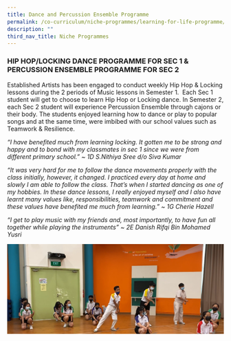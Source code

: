 ```yaml
---
title: Dance and Percussion Ensemble Programme
permalink: /co-curriculum/niche-programmes/learning-for-life-programme/dance-and-percussion-ensemble-programme/
description: ""
third_nav_title: Niche Programmes
---
```

### HIP HOP/LOCKING DANCE PROGRAMME FOR SEC 1 & PERCUSSION ENSEMBLE PROGRAMME FOR SEC 2

Established Artists has been engaged to conduct weekly Hip Hop & Locking lessons during the 2 periods of Music lessons in Semester 1.  Each Sec 1 student will get to choose to learn Hip Hop or Locking dance. In Semester 2, each Sec 2 student will experience Percussion Ensemble through cajons or their body. The students enjoyed learning how to dance or play to popular songs and at the same time, were imbibed with our school values such as Teamwork & Resilience. 

_“I have benefited much from learning locking. It gotten me to be strong and happy and to bond with my classmates in sec 1 since we were from different primary school.” ~ 1D S.Nithiya Sree d/o Siva Kumar_

_“It was very hard for me to follow the dance movements properly with the class initially, however, it changed. I practiced every day at home and slowly I am able to follow the class. That’s when I started dancing as one of my hobbies. In these dance lessons, I really enjoyed myself and I also have learnt many values like, responsibilities, teamwork and commitment and these values have benefited me much from learning.” ~ 1G Cherie Hazell_

_“I get to play music with my friends and, most importantly, to have fun all together while playing the instruments” ~ 2E Danish Rifqi Bin Mohamed Yusri_

![](/images/dance.png)